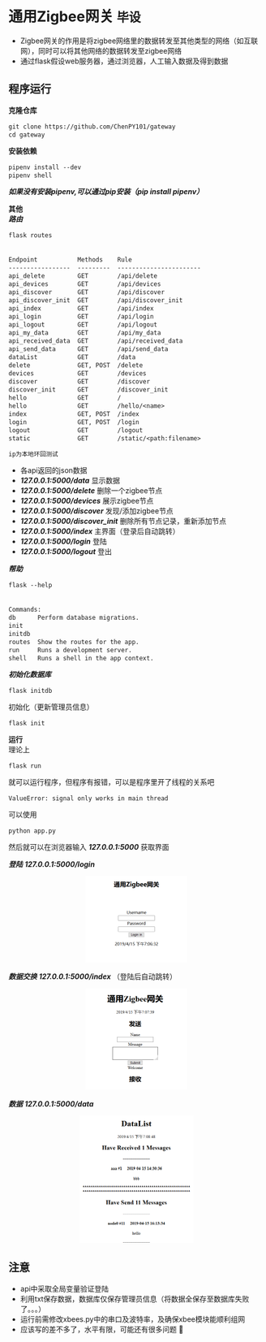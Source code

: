 # 通用Zigbee网关 `毕设`
- Zigbee网关的作用是将zigbee网络里的数据转发至其他类型的网络（如互联网），同时可以将其他网络的数据转发至zigbee网络
- 通过flask假设web服务器，通过浏览器，人工输入数据及得到数据
## 程序运行
**克隆仓库**
    
    git clone https://github.com/ChenPY101/gateway
    cd gateway
**安装依赖**

    pipenv install --dev
    pipenv shell

***如果没有安装pipenv,可以通过pip安装（pip install pipenv）***

**其他**  
***路由***

    flask routes
    

    Endpoint           Methods    Rule
    -----------------  ---------  -----------------------
    api_delete         GET        /api/delete
    api_devices        GET        /api/devices
    api_discover       GET        /api/discover
    api_discover_init  GET        /api/discover_init
    api_index          GET        /api/index
    api_login          GET        /api/login
    api_logout         GET        /api/logout
    api_my_data        GET        /api/my_data
    api_received_data  GET        /api/received_data
    api_send_data      GET        /api/send_data
    dataList           GET        /data
    delete             GET, POST  /delete
    devices            GET        /devices
    discover           GET        /discover
    discover_init      GET        /discover_init
    hello              GET        /
    hello              GET        /hello/<name>
    index              GET, POST  /index
    login              GET, POST  /login
    logout             GET        /logout
    static             GET        /static/<path:filename>    


`ip为本地环回测试`
- 各api返回的json数据
- ***127.0.0.1:5000/data***  显示数据
- ***127.0.0.1:5000/delete***  删除一个zigbee节点
- ***127.0.0.1:5000/devices*** 展示zigbee节点
- ***127.0.0.1:5000/discover*** 发现/添加zigbee节点
- ***127.0.0.1:5000/discover_init*** 删除所有节点记录，重新添加节点
- ***127.0.0.1:5000/index*** 主界面（登录后自动跳转）
- ***127.0.0.1:5000/login*** 登陆
- ***127.0.0.1:5000/logout*** 登出 


***帮助***

    flask --help


    Commands:
    db      Perform database migrations.
    init
    initdb
    routes  Show the routes for the app.
    run     Runs a development server.
    shell   Runs a shell in the app context.

***初始化数据库*** 

    flask initdb
初始化（更新管理员信息）

    flask init

**运行**   
理论上

    flask run
就可以运行程序，但程序有报错，可以是程序里开了线程的关系吧

    ValueError: signal only works in main thread
可以使用

    python app.py
然后就可以在浏览器输入 ***127.0.0.1:5000*** 获取界面

***登陆*** ***127.0.0.1:5000/login***
<div align=center><img width="200" height="170" src="./picture/login.jpg"/></div>

***数据交换*** ***127.0.0.1:5000/index*** （登陆后自动跳转）
<div align=center><img width="200" height="200" src="./picture/index.jpg"/></div>

***数据*** ***127.0.0.1:5000/data***
<div align=center><img width="225" height="250" src="./picture/data.jpg"/></div>

## 注意
- api中采取全局变量验证登陆
- 利用txt保存数据，数据库仅保存管理员信息（将数据全保存至数据库失败了。。。）
- 运行前需修改xbees.py中的串口及波特率，及确保xbee模块能顺利组网
- 应该写的差不多了，水平有限，可能还有很多问题 :bug:
